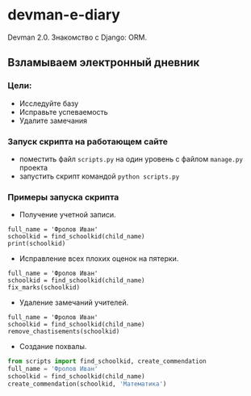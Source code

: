 # devman-e-diary
Devman 2.0. Знакомство с Django: ORM. 

## Взламываем электронный дневник

### Цели:
- Исследуйте базу
- Исправьте успеваемость
- Удалите замечания


### Запуск скрипта на работающем сайте
- поместить файл `scripts.py` на один уровень с файлом `manage.py` проекта
- запустить скрипт командой `python scripts.py`

### Примеры запуска скрипта
- Получение учетной записи.

```from scripts import find_schoolkid
full_name = 'Фролов Иван'
schoolkid = find_schoolkid(child_name)
print(schoolkid) 
```

- Исправление всех плохих оценок на пятерки.
```from scripts import find_schoolkid, fix_marks
full_name = 'Фролов Иван'
schoolkid = find_schoolkid(child_name)
fix_marks(schoolkid)
```

- Удаление замечаний учителей.
```from scripts import find_schoolkid, remove_chastisements
full_name = 'Фролов Иван'
schoolkid = find_schoolkid(child_name)
remove_chastisements(schoolkid)
```

- Создание похвалы.

```python
from scripts import find_schoolkid, create_commendation
full_name = 'Фролов Иван'
schoolkid = find_schoolkid(child_name)
create_commendation(schoolkid, 'Математика')
```

